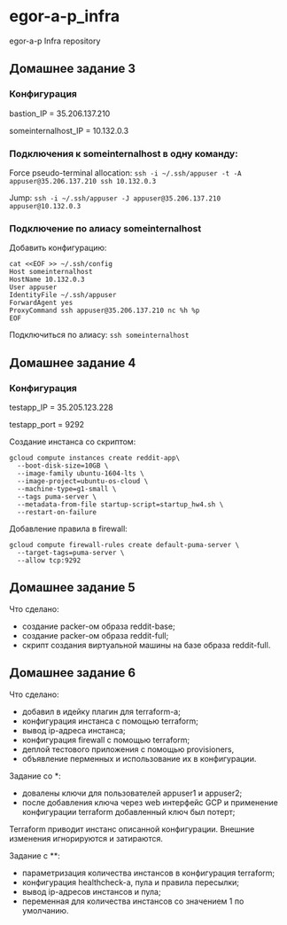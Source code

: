 # egor-a-p_infra
egor-a-p Infra repository

## Домашнее задание 3

### Конфигурация

bastion_IP = 35.206.137.210

someinternalhost_IP = 10.132.0.3

### Подключения к someinternalhost в одну команду:

Force pseudo-terminal allocation:  ```ssh -i ~/.ssh/appuser -t -A appuser@35.206.137.210 ssh 10.132.0.3```

Jump:  ```ssh -i ~/.ssh/appuser -J appuser@35.206.137.210 appuser@10.132.0.3```

### Подключение по алиасу someinternalhost

Добавить конфигурацию:

```
cat <<EOF >> ~/.ssh/config 
Host someinternalhost
HostName 10.132.0.3
User appuser
IdentityFile ~/.ssh/appuser
ForwardAgent yes
ProxyCommand ssh appuser@35.206.137.210 nc %h %p
EOF
```
Подключиться по алиасу: ```ssh someinternalhost```

## Домашнее задание 4

### Конфигурация

testapp_IP = 35.205.123.228

testapp_port = 9292

Создание инстанса со скриптом:

```
gcloud compute instances create reddit-app\
  --boot-disk-size=10GB \
  --image-family ubuntu-1604-lts \
  --image-project=ubuntu-os-cloud \
  --machine-type=g1-small \
  --tags puma-server \
  --metadata-from-file startup-script=startup_hw4.sh \
  --restart-on-failure
```  

Добавление правила в firewall:

```
gcloud compute firewall-rules create default-puma-server \
  --target-tags=puma-server \
  --allow tcp:9292
```

## Домашнее задание 5

Что сделано:

 - создание packer-ом образа reddit-base;
 - создание packer-ом образа reddit-full;
 - скрипт создания виртуальной машины на базе образа reddit-full.
 
 ## Домашнее задание 6
 
Что сделано:
 
 - добавил в идейку плагин для terraform-a;
 - конфигурация инстанса с помощью terraform;
 - вывод ip-адреса инстанса;
 - конфигурация firewall с помощью terraform;
 - деплой тестового приложения с помощью provisioners,
 - объявление перменных и использование их в конфигурации.
 
Задание со *:

 - довалены ключи для пользователей appuser1 и appuser2;
 - после добавления ключа через web интерфейс GCP и применение конфигурации terraform добавленный ключ был потерт;
 
Terraform приводит инстанс описанной конфигурации. Внешние изменения игнорируются и затираются.

Задание с **:

 - параметризация количества инстансов в конфигурация terraform;
 - конфигурация healthcheck-а, пула и правила пересылки;
 - вывод ip-адресов инстансов и пула;
 - переменная для количества инстансов со значением 1 по умолчанию.
